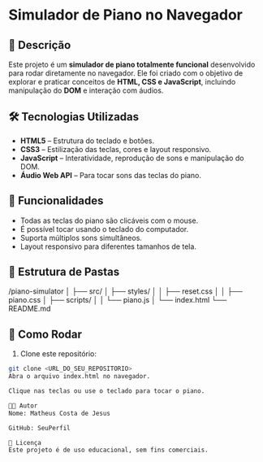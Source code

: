 # Simulador de Piano no Navegador

## 🎹 Descrição
Este projeto é um **simulador de piano totalmente funcional** desenvolvido para rodar diretamente no navegador. Ele foi criado com o objetivo de explorar e praticar conceitos de **HTML, CSS e JavaScript**, incluindo manipulação do **DOM** e interação com áudios.

## 🛠 Tecnologias Utilizadas
- **HTML5** – Estrutura do teclado e botões.
- **CSS3** – Estilização das teclas, cores e layout responsivo.
- **JavaScript** – Interatividade, reprodução de sons e manipulação do DOM.
- **Áudio Web API** – Para tocar sons das teclas do piano.

## 🚀 Funcionalidades
- Todas as teclas do piano são clicáveis com o mouse.
- É possível tocar usando o teclado do computador.
- Suporta múltiplos sons simultâneos.
- Layout responsivo para diferentes tamanhos de tela.

## 📁 Estrutura de Pastas
/piano-simulator
│
├── src/
│ ├── styles/
│ │ ├── reset.css
│ │ ├── piano.css
│ ├── scripts/
│ │ └── piano.js
│ └── index.html
└── README.md

## 📌 Como Rodar
1. Clone este repositório:
```bash
git clone <URL_DO_SEU_REPOSITORIO>
Abra o arquivo index.html no navegador.

Clique nas teclas ou use o teclado para tocar o piano.

👨‍💻 Autor
Nome: Matheus Costa de Jesus

GitHub: SeuPerfil

📝 Licença
Este projeto é de uso educacional, sem fins comerciais.
